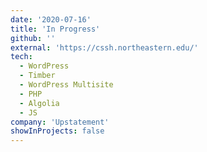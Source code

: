 ```yaml
---
date: '2020-07-16'
title: 'In Progress'
github: ''
external: 'https://cssh.northeastern.edu/'
tech:
  - WordPress
  - Timber
  - WordPress Multisite
  - PHP
  - Algolia
  - JS
company: 'Upstatement'
showInProjects: false
---
```

